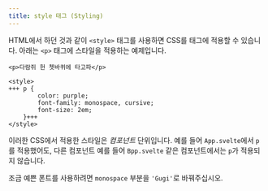 ```yaml
---
title: style 태그 (Styling)
---
```


HTML에서 하던 것과 같이 `<style>` 태그를 사용하면 CSS를 태그에 적용할 수 있습니다. 아래는 `<p>` 태그에 스타일을 적용하는 예제입니다.

```svelte
<p>다람쥐 헌 쳇바퀴에 타고파</p>

<style>
+++	p {
		color: purple;
		font-family: monospace, cursive;
		font-size: 2em;
	}+++
</style>
```

이러한 CSS에서 적용한 스타일은 *컴포넌트* 단위입니다. 예를 들어 `App.svelte`에서 `p`를 적용했어도, 다른 컴포넌트 예를 들어 `Bpp.svelte` 같은 컴포넌트에서는 `p`가 적용되지 않습니다.

조금 예쁜 폰트를 사용하려면 `monospace` 부분을 `'Gugi'`로 바꿔주십시오.